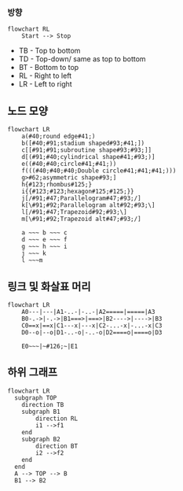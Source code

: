 ### 방향

```mermaid
flowchart RL
    Start --> Stop
```
- TB - Top to bottom
- TD - Top-down/ same as top to bottom
- BT - Bottom to top
- RL - Right to left
- LR - Left to right

## 노드 모양

```mermaid
flowchart LR
    a(#40;round edge#41;)
	b([#40;#91;stadium shaped#93;#41;])
    c[[#91;#91;subroutine shape#93;#93;]]
    d[(#91;#40;cylindrical shape#41;#93;)]
    e((#40;#40;circle#41;#41;))
    f(((#40;#40;#40;Double circle#41;#41;#41;)))
    g>#62;asymmetric shape#93;]
    h{#123;rhombus#125;}
    i{{#123;#123;hexagon#125;#125;}}
    j[/#91;#47;Parallelogram#47;#93;/] 
    k[\#91;#92;Parallelogram alt#92;#93;\]
    l[/#91;#47;Trapezoid#92;#93;\]
    m[\#91;#92;Trapezoid alt#47;#93;/]
    
	a ~~~ b ~~~ c
	d ~~~ e ~~~ f
	g ~~~ h ~~~ i
	j ~~~ k
	l ~~~m
```

## 링크 및 화살표 머리

```mermaid
flowchart LR
    A0---|---|A1-..-|-..-|A2=====|=====|A3
    B0-.->|-.->|B1===>|===>|B2---->|---->|B3
    C0==x|==x|C1---x|---x|C2-...-x|-...-x|C3
    D0--o|--o|D1-..-o|-..-o|D2====o|====o|D3
	
	E0~~~|~#126;~|E1
```

## 하위 그래프

```mermaid
flowchart LR
  subgraph TOP
    direction TB
    subgraph B1
        direction RL
        i1 -->f1
    end
    subgraph B2
        direction BT
        i2 -->f2
    end
  end
  A --> TOP --> B
  B1 --> B2
```
